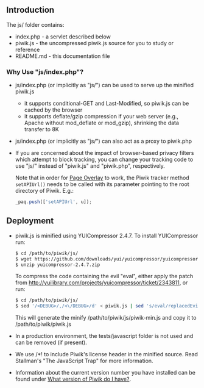 ## Introduction

The js/ folder contains:

* index.php - a servlet described below
* piwik.js  - the uncompressed piwik.js source for you to study or reference
* README.md - this documentation file

### Why Use "js/index.php"?

* js/index.php (or implicitly as "js/") can be used to serve up the minified
  piwik.js

    * it supports conditional-GET and Last-Modified, so piwik.js can be cached
      by the browser
    * it supports deflate/gzip compression if your web server (e.g., Apache
      without mod_deflate or mod_gzip), shrinking the data transfer to 8K

* js/index.php (or implicitly as "js/") can also act as a proxy to piwik.php

* If you are concerned about the impact of browser-based privacy filters which
  attempt to block tracking, you can change your tracking code to use "js/"
  instead of "piwik.js" and "piwik.php", respectively.

  Note that in order for [Page Overlay](https://piwik.org/docs/page-overlay/) to work, the Piwik tracker method `setAPIUrl()` needs to be called with its parameter pointing to the root directory of Piwik. E.g.:

  ```js
  _paq.push(['setAPIUrl', u]);

  ```

## Deployment

* piwik.js is minified using YUICompressor 2.4.7.
  To install YUICompressor run:

  ```bash
  $ cd /path/to/piwik/js/
  $ wget https://github.com/downloads/yui/yuicompressor/yuicompressor-2.4.7.zip
  $ unzip yuicompressor-2.4.7.zip
  ```

  To compress the code containing the evil "eval", either apply the patch from
  http://yuilibrary.com/projects/yuicompressor/ticket/2343811,
  or run:

  ```bash
  $ cd /path/to/piwik/js/
  $ sed '/<DEBUG>/,/<\/DEBUG>/d' < piwik.js | sed 's/eval/replacedEvilString/' | java -jar yuicompressor-2.4.7/build/yuicompressor-2.4.7.jar --type js --line-break 1000 | sed 's/replacedEvilString/eval/' | sed 's/^[/][*]/\/*!/' > piwik-min.js && cp piwik-min.js ../piwik.js
  ```

  This will generate the minify /path/to/piwik/js/piwik-min.js and copy it to
  /path/to/piwik/piwik.js

* In a production environment, the tests/javascript folder is not used and can
  be removed (if present).

* We use /*! to include Piwik's license header in the minified source. Read
  Stallman's "The JavaScript Trap" for more information.

* Information about the current version number you have installed can be found under [What version of Piwik do I have?](http://piwik.org/faq/how-to-update/faq_8/). 
